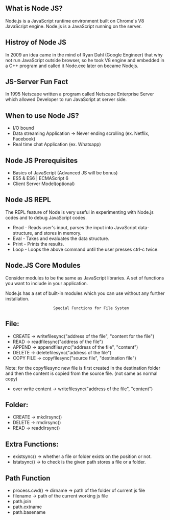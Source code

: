 ## What is Node JS?
Node.js is a JavaScript runtime environment built on Chrome's V8 JavaScript engine.
Node.js is a JavaScript running on the server.

## Histroy of Node JS
In 2009 an idea came in the mind of Ryan Dahl (Google Engineer) that why not run JavaScript outside browser, so he took V8 engine and embedded in a C++ program and called it Node.exe later on became Nodejs.

## JS-Server Fun Fact
In 1995 Netscape written a program called Netscape Enterprise Server which allowed Developer to run JavaScript at server side.

## When to use Node JS?
* I/O bound
* Data streaming Application -> Never ending scrolling (ex. Netflix, Facebook)
* Real time chat Application (ex. Whatsapp)

## Node JS Prerequisites
* Basics of JavaScript (Advanced JS will be bonus)
* ES5 & ES6 | ECMAScript 6
* Client Server Model(optional)

## Node JS REPL
The REPL feature of Node is very useful in experimenting with Node.js codes and to debug JavaScript codes.

* Read - Reads user's input, parses the input into JavaScript data-structure, and stores in memory.
* Eval - Takes and evaluates the data structure.
* Print - Prints the results.
* Loop - Loops the above command until the user presses ctrl-c twice.

## Node.JS Core Modules
Consider modules to be the same as JavaScript libraries. A set of functions you want to include in your application.

Node.js has a set of built-in modules which you can use without any further installation.

                         Special Functions for File System

## File:
* CREATE -> writefilesync("address of the file", "content for the file")
* READ -> readfilesync("address of the file")
* APPEND -> appendfilesync("address of the file", "content")
* DELETE -> deletefilesync("address of the file")
* COPY FILE -> copyfilesync("source file", "destination file")

Note: for the copyfilesync new file is first created in the destination folder and then the content is copied from the source file.  (not same as normal copy)
* over write content -> writefilesync("address of the file", "content")

## Folder:
* CREATE -> mkdirsync() 
* DELETE -> rmdirsync()
* READ -> readdirsync()

## Extra Functions:
* existsync() -> whether a file or folder exists on the position or not.
* lstatsync() -> to check is the given path stores a file or a folder.

## Path Function
* process.cwd() -> dirname -> path of the folder of current js file
* filename -> path of the current working js file
* path.join 
* path.extname
* path.basename